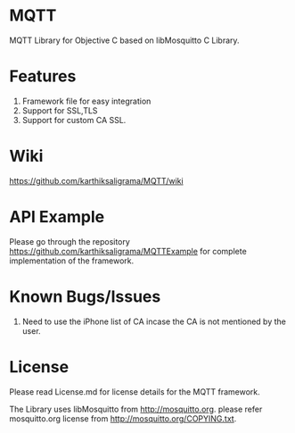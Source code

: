 MQTT
====

MQTT Library for Objective C based on libMosquitto C Library.

Features
====

1. Framework file for easy integration
2. Support for SSL,TLS
3. Support for custom CA SSL.

Wiki
===

https://github.com/karthiksaligrama/MQTT/wiki


API Example
===

Please go through the repository https://github.com/karthiksaligrama/MQTTExample for complete implementation of the framework.


Known Bugs/Issues
===

1. Need to use the iPhone list of CA incase the CA is not mentioned by the user.


License
=====

Please read License.md for license details for the MQTT framework.

The Library uses libMosquitto from http://mosquitto.org. please refer mosquitto.org license from http://mosquitto.org/COPYING.txt.
